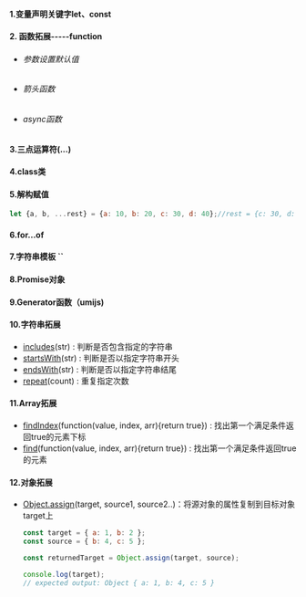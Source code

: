 #### 1.变量声明关键字let、const

#### 2. 函数拓展-----function

- ###### 参数设置默认值

- ###### 箭头函数

- ###### async函数

#### 3.三点运算符(...)

#### 4.class类

#### 5.解构赋值

 ```js
 let {a, b, ...rest} = {a: 10, b: 20, c: 30, d: 40};//rest = {c: 30, d: 40}
 ```

#### 6.for...of

#### 7.字符串模板 ``

#### 8.Promise对象

#### 9.Generator函数（umijs)

#### 10.字符串拓展

- [includes]()(str) : 判断是否包含指定的字符串
- [startsWith]()(str) : 判断是否以指定字符串开头
- [endsWith]()(str) : 判断是否以指定字符串结尾
- [repeat]()(count) : 重复指定次数

#### 11.Array拓展

- [findIndex]()(function(value, index, arr){return true}) : 找出第一个满足条件返回true的元素下标
- [find]()(function(value, index, arr){return true}) : 找出第一个满足条件返回true的元素

#### 12.对象拓展

- [Object.assign]()(target, source1, source2..)：将源对象的属性复制到目标对象target上 

  ```js
  const target = { a: 1, b: 2 };
  const source = { b: 4, c: 5 };
  
  const returnedTarget = Object.assign(target, source);
  
  console.log(target);
  // expected output: Object { a: 1, b: 4, c: 5 }
  ```

  

